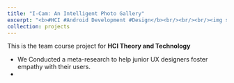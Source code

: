 ```yaml
---
title: "I-Cam: An Intelligent Photo Gallery"
excerpt: "<b>#HCI #Android Development #Design</b><br/><br/><br/><img src='/images/I-Cam.png' width='400' height='300'>"
collection: projects
---
```


This is the team course project for **HCI Theory and Technology**
- We Conducted a meta-research to help junior UX designers foster empathy with their users.
- 
